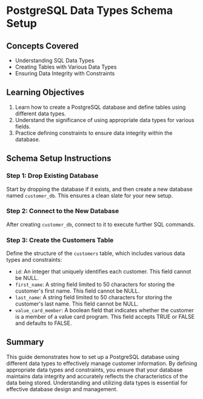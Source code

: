 # PostgreSQL Data Types Schema Setup

## Concepts Covered

- Understanding SQL Data Types
- Creating Tables with Various Data Types
- Ensuring Data Integrity with Constraints

## Learning Objectives

1. Learn how to create a PostgreSQL database and define tables using different data types.
2. Understand the significance of using appropriate data types for various fields.
3. Practice defining constraints to ensure data integrity within the database.

## Schema Setup Instructions

### Step 1: Drop Existing Database

Start by dropping the database if it exists, and then create a new database named `customer_db`. This ensures a clean slate for your new setup.

### Step 2: Connect to the New Database

After creating `customer_db`, connect to it to execute further SQL commands.

### Step 3: Create the Customers Table

Define the structure of the `customers` table, which includes various data types and constraints:

- `id`: An integer that uniquely identifies each customer. This field cannot be NULL.
- `first_name`: A string field limited to 50 characters for storing the customer's first name. This field cannot be NULL.
- `last_name`: A string field limited to 50 characters for storing the customer's last name. This field cannot be NULL.
- `value_card_member`: A boolean field that indicates whether the customer is a member of a value card program. This field accepts TRUE or FALSE and defaults to FALSE.

## Summary

This guide demonstrates how to set up a PostgreSQL database using different data types to effectively manage customer information. By defining appropriate data types and constraints, you ensure that your database maintains data integrity and accurately reflects the characteristics of the data being stored. Understanding and utilizing data types is essential for effective database design and management.
